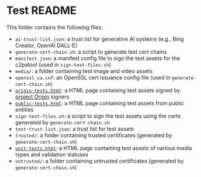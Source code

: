 # Test README

This folder contains the following files:
* `ai-trust-list.json`: a trust list for generative AI systems (e.g., Bing Creator, OpenAI DALL-E)
* `generate-cert-chain.sh`: a script to generate test cert chains
* `manifest.json`: a manifest config file to sign the test assets for the c2patool (used in `sign-test-files.sh`)
* `media/`: a folder containing test image and video assets
* `openssl_ca.cnf`: an OpenSSL cert issuance config file (used in `generate-cert-chain.sh`) 
* [`origin-tests.html`](./origin-tests.html): a HTML page containing test assets signed by [project Origin](https://iptc.org/verified-news-publishers-list/) signers
* [`public-tests.html`](./public-tests.html): a HTML page containing test assets from public entities
* `sign-test-files.sh`: a script to sign the test assets using the certs generated by `generate-cert-chain.sh`
* `test-trust-list.json`: a trust list for test assets
* `trusted/`: a folder containing trusted certificates (generated by `generate-cert-chain.sh`)
* [`unit-tests.html`](./unit-tests.html): a HTML page containing test assets of various media types and validation statuses
* `untrusted/`: a folder containing untrusted certificates (generated by `generate-cert-chain.sh`)